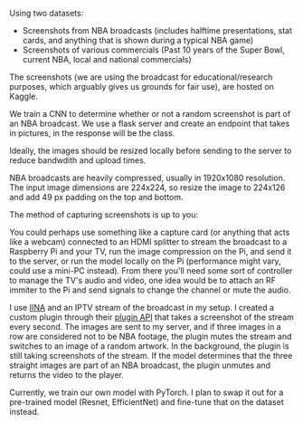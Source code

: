 Using two datasets:
- Screenshots from NBA broadcasts (includes halftime presentations, stat cards, and anything that is shown during a typical NBA game)
- Screenshots of various commercials (Past 10 years of the Super Bowl, current NBA, local and national commercials)

The screenshots (we are using the broadcast for educational/research purposes, which arguably gives us grounds for fair use), are hosted on Kaggle.

We train a CNN to determine whether or not a random screenshot is part of an NBA broadcast.
We use a flask server and create an endpoint that takes in pictures, in the response will be the class.

Ideally, the images should be resized locally before sending to the server to reduce bandwdith and upload times.

NBA broadcasts are heavily compressed, usually in 1920x1080 resolution.
The input image dimensions are 224x224, so resize the image to 224x126 and add 49 px padding on the top and bottom.

The method of capturing screenshots is up to you: 

You could perhaps use something like a capture card (or anything that acts like a webcam) connected to an HDMI splitter to stream the broadcast to a Raspberry Pi and your TV, run the image compression on the Pi, and send it to the server, or run the model locally on the Pi (performance might vary, could use a mini-PC instead). From there you'll need some sort of controller to manage the TV's audio and video, one idea would be to attach an RF immiter to the Pi and send signals to change the channel or mute the audio.

I use [IINA](https://iina.io) and an IPTV stream of the broadcast in my setup. I created a custom plugin through their [plugin API](https://docs.iina.io) that takes a screenshot of the stream every second. The images are sent to my server, and if three images in a row are considered not to be NBA footage, the plugin mutes the stream and switches to an image of a random artwork.
In the background, the plugin is still taking screenshots of the stream. If the model determines that the three straight images are part of an NBA broadcast, the plugin unmutes and returns the video to the player.


Currently, we train our own model with PyTorch. I plan to swap it out for a pre-trained model (Resnet, EfficientNet) and fine-tune that on the dataset instead.
